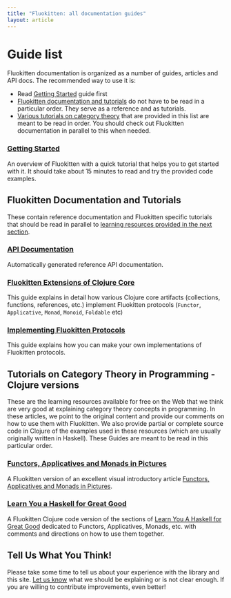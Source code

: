 ```yaml
---
title: "Fluokitten: all documentation guides"
layout: article
---
```


# Guide list

Fluokitten documentation is organized as a number of guides, articles and API docs. The recommended way to use it is:

* Read [Getting Started](/articles/getting_started.html) guide first
* [Fluokitten documentation and tutorials](#fluokitten_documentation_and_tutorials) do not have to be read in a particular order. They serve as a reference and as tutorials.
* [Various tutorials on category theory](#tutorials_on_category_theory_in_programming) that are provided in this list are meant to be read in order. You should check out Fluokitten documentation in parallel to this when needed.

### [Getting Started](/articles/getting_started.html)

An overview of Fluokitten with a quick tutorial that helps you to get started with it. It should take about
15 minutes to read and try the provided code examples.

## Fluokitten Documentation and Tutorials

These contain reference documentation and Fluokitten specific tutorials that should be read in parallel to [learning resources provided in the next section](#various_tutorials).

### [API Documentation](/codox)

Automatically generated reference API documentation.

### [Fluokitten Extensions of Clojure Core](/articles/clojure_core_extensions.html)

This guide explains in detail how various Clojure core artifacts (collections, functions, references, etc.) implement Fluokitten protocols (`Functor`, `Applicative`, `Monad`, `Monoid`, `Foldable` etc)

### [Implementing Fluokitten Protocols](/articles/implementing_protocols.html)

This guide explains how you can make your own implementations of Fluokitten protocols.

## Tutorials on Category Theory in Programming - Clojure versions

These are the learning resources available for free on the Web that we think are very good at explaining category theory concepts in programming. In these articles, we point to the original content and provide our comments on how to use them with Fluokitten. We also provide partial or complete source code in Clojure of the examples used in these resources (which are usually originally written in Haskell). These Guides are meant to be read in this particular order.

### [Functors, Applicatives and Monads in Pictures](/articles/functors_applicatives_monads_in_pictures.html)

A Fluokitten version of an excellent visual introductory article [Functors, Applicatives and Monads in Pictures](http://adit.io/posts/2013-04-17-functors,_applicatives,_and_monads_in_pictures.html).

### [Learn You a Haskell for Great Good](/articles/learnyouahaskell.html)

A Fluokitten Clojure code version of the sections of [Learn You A Haskell for Great Good](http://learnyouahaskell.com) dedicated to Functors, Applicatives, Monads, etc. with comments and directions on how to use them together.

## Tell Us What You Think!

Please take some time to tell us about your experience with the library and this site. [Let us know](/articles/community.html) what we should be explaining or is not clear enough. If you are willing to contribute improvements, even better!

